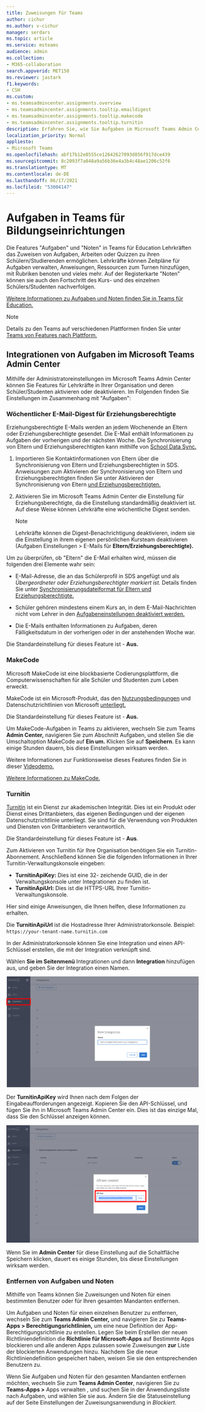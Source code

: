 ```yaml
---
title: Zuweisungen für Teams
author: cichur
ms.author: v-cichur
manager: serdars
ms.topic: article
ms.service: msteams
audience: admin
ms.collection:
- M365-collaboration
search.appverid: MET150
ms.reviewer: jastark
f1.keywords:
- CSH
ms.custom:
- ms.teamsadmincenter.assignments.overview
- ms.teamsadmincenter.assignments.tooltip.emaildigest
- ms.teamsadmincenter.assignments.tooltip.makecode
- ms.teamsadmincenter.assignments.tooltip.turnitin
description: Erfahren Sie, wie Sie Aufgaben im Microsoft Teams Admin Center in Teams für Education.
localization_priority: Normal
appliesto:
- Microsoft Teams
ms.openlocfilehash: abf17b12e8555ce12642627093d856f917dce439
ms.sourcegitcommit: 8c2093f7a048a9a56b36e4a3b4c48ae1206c52f6
ms.translationtype: MT
ms.contentlocale: de-DE
ms.lasthandoff: 06/17/2021
ms.locfileid: "53004147"
---
```

# <a name="assignments-in-teams-for-education"></a>Aufgaben in Teams für Bildungseinrichtungen

Die Features "Aufgaben" und "Noten" in Teams für Education Lehrkräften das Zuweisen von Aufgaben, Arbeiten oder Quizzen zu ihren Schülern/Studierenden ermöglichen. Lehrkräfte können Zeitpläne für Aufgaben verwalten, Anweisungen, Ressourcen zum Turnen hinzufügen, mit Rubriken benoten und vieles mehr. Auf der Registerkarte "Noten" können sie auch den Fortschritt des Kurs- und des einzelnen Schülers/Studenten nachverfolgen.

[Weitere Informationen zu Aufgaben und Noten finden Sie in Teams für Education.](https://support.office.com/article/microsoft-teams-5aa4431a-8a3c-4aa5-87a6-b6401abea114?ui=en-US&rs=en-IE&ad=IE#ID0EAABAAA=Assignments)

> [!Note]
> Details zu den Teams auf verschiedenen Plattformen finden Sie unter [Teams von Features nach Plattform.](https://support.microsoft.com/office/teams-features-by-platform-debe7ff4-7db4-4138-b7d0-fcc276f392d3)

## <a name="assignments-integrations-in-the-microsoft-teams-admin-center"></a>Integrationen von Aufgaben im Microsoft Teams Admin Center

Mithilfe der Administratoreinstellungen im Microsoft Teams Admin Center können Sie Features für Lehrkräfte in Ihrer Organisation und deren Schüler/Studenten aktivieren oder deaktivieren. Im Folgenden finden Sie Einstellungen im Zusammenhang mit "Aufgaben":

<a name="#bkemaildigest"> </a>
### <a name="weekly-guardian-email-digest"></a>Wöchentlicher E-Mail-Digest für Erziehungsberechtigte


Erziehungsberechtigte E-Mails werden an jedem Wochenende an Eltern oder Erziehungsberechtigte gesendet. Die E-Mail enthält Informationen zu Aufgaben der vorherigen und der nächsten Woche. Die Synchronisierung von Eltern und Erziehungsberechtigten kann mithilfe von [School Data Sync.](/schooldatasync/parent-contact-sync)

1. Importieren Sie Kontaktinformationen von Eltern über die Synchronisierung von Eltern und Erziehungsberechtigten in SDS. Anweisungen zum Aktivieren der Synchronisierung von Eltern und Erziehungsberechtigten finden Sie unter Aktivieren der Synchronisierung von Eltern [und Erziehungsberechtigten.](/schooldatasync/parent-contact-sync#enabling-parent-and-guardian-sync)

2. Aktivieren Sie im Microsoft Teams Admin Center die Einstellung für Erziehungsberechtigte, da die Einstellung standardmäßig deaktiviert ist. Auf diese Weise können Lehrkräfte eine wöchentliche Digest senden.

   > [!NOTE]
   > Lehrkräfte können die Digest-Benachrichtigung deaktivieren, indem sie die Einstellung in ihrem eigenen persönlichen Kursteam deaktivieren (Aufgaben Einstellungen > E-Mails für **Eltern/Erziehungsberechtigte).**

Um zu überprüfen, ob "Eltern" die E-Mail erhalten wird, müssen die folgenden drei Elemente wahr sein:

 - E-Mail-Adresse, die an das Schülerprofil in SDS angefügt und als _Übergeordneter oder Erziehungsberechtigter_ _markiert ist._ Details finden Sie unter [Synchronisierungsdateiformat für Eltern und Erziehungsberechtigte.](/schooldatasync/parent-contact-sync-file-format)

 - Schüler gehören mindestens einem Kurs an, in dem E-Mail-Nachrichten nicht vom Lehrer in den [Aufgabeneinstellungen deaktiviert werden.](https://support.microsoft.com/office/adjust-assignment-settings-in-your-class-team-05bb3b89-1cdf-415a-b6c7-44add0376a77)

 - Die E-Mails enthalten Informationen zu Aufgaben, deren Fälligkeitsdatum in der vorherigen oder in der anstehenden Woche war.

Die Standardeinstellung für dieses Feature ist - **Aus.**


<a name="bkmakecode"> </a>
### <a name="makecode"></a>MakeCode
Microsoft MakeCode ist eine blockbasierte Codierungsplattform, die Computerwissenschaften für alle Schüler und Studenten zum Leben erweckt. 

MakeCode ist ein Microsoft-Produkt, das den [Nutzungsbedingungen](https://go.microsoft.com/fwlink/?LinkID=206977) und Datenschutzrichtlinien von Microsoft [unterliegt.](https://go.microsoft.com/fwlink/?LinkId=521839)

Die Standardeinstellung für dieses Feature ist - **Aus.**

Um MakeCode-Aufgaben in Teams zu aktivieren, wechseln Sie zum Teams  **Admin Center,** navigieren Sie zum Abschnitt Aufgaben, und stellen Sie die Umschaltoption MakeCode auf **Ein um.** Klicken Sie auf **Speichern**. Es kann einige Stunden dauern, bis diese Einstellungen wirksam werden.

Weitere Informationen zur Funktionsweise dieses Features finden Sie in dieser [Videodemo.](https://makecode.com/blog/teams/teams-assignments)

[Weitere Informationen zu MakeCode.](https://aka.ms/makecode)

<a name="#turnitin"> </a>
### <a name="turnitin"></a>Turnitin

[Turnitin](https://www.turnitin.com/) ist ein Dienst zur akademischen Integrität. Dies ist ein Produkt oder Dienst eines Drittanbieters, das eigenen Bedingungen und der eigenen Datenschutzrichtlinie unterliegt. Sie sind für die Verwendung von Produkten und Diensten von Drittanbietern verantwortlich.

Die Standardeinstellung für dieses Feature ist - **Aus**.

Zum Aktivieren von Turnitin für Ihre Organisation benötigen Sie ein Turnitin-Abonnement. Anschließend können Sie die folgenden Informationen in Ihrer Turnitin-Verwaltungskonsole eingeben:

  * **TurnitinApiKey:** Dies ist eine 32- zeichende GUID, die in der Verwaltungskonsole unter Integrationen zu finden ist.
  * **TurnitinApiUrl:** Dies ist die HTTPS-URL Ihrer Turnitin-Verwaltungskonsole.

Hier sind einige Anweisungen, die Ihnen helfen, diese Informationen zu erhalten.

Die **TurnitinApiUrl** ist die Hostadresse Ihrer Administratorkonsole.
Beispiel: `https://your-tenant-name.turnitin.com`

In der Administratorkonsole können Sie eine Integration und einen API-Schlüssel erstellen, die mit der Integration verknüpft sind.

Wählen **Sie im Seitenmenü** Integrationen und dann **Integration** hinzufügen aus, und geben Sie der Integration einen Namen.

![Screenshot des Hinzufügens einer neuen Integration](./educationImages/Assignments_mopo_turnitin2.png)

Der **TurnitinApiKey** wird Ihnen nach dem Folgen der Eingabeaufforderungen angezeigt. Kopieren Sie den API-Schlüssel, und fügen Sie ihn in Microsoft Teams Admin Center ein.  Dies ist das einzige Mal, dass Sie den Schlüssel anzeigen können.

![Screenshot mit Kopieren des API-Schlüssels](./educationImages/Assignments_mopo_turnitin3.png)

Wenn Sie im **Admin Center** für diese Einstellung auf die Schaltfläche Speichern klicken, dauert es einige Stunden, bis diese Einstellungen wirksam werden.

### <a name="removing-assignments-and-grades"></a>Entfernen von Aufgaben und Noten
Mithilfe von Teams können Sie Zuweisungen und Noten für einen bestimmten Benutzer oder für Ihren gesamten Mandanten entfernen. 

Um Aufgaben und Noten für einen einzelnen Benutzer zu entfernen, wechseln Sie zum **Teams Admin Center,** und navigieren Sie zu **Teams-Apps > Berechtigungsrichtlinien,** um eine neue Definition der App-Berechtigungsrichtlinie zu erstellen.  Legen Sie beim Erstellen der neuen Richtliniendefinition die **Richtlinie für Microsoft-Apps** auf Bestimmte Apps blockieren und alle anderen Apps zulassen sowie Zuweisungen **zur** Liste der blockierten Anwendungen hinzu.  Nachdem Sie die neue Richtliniendefinition gespeichert haben, weisen Sie sie den entsprechenden Benutzern zu.

Wenn Sie Aufgaben und Noten für den gesamten Mandanten entfernen möchten, wechseln Sie zum **Teams Admin Center**,  navigieren Sie zu **Teams-Apps >** Apps verwalten , und suchen Sie in der Anwendungsliste nach Aufgaben, und wählen Sie sie aus. Ändern Sie die Statuseinstellung auf der Seite Einstellungen der Zuweisungsanwendung in _Blockiert_. 
